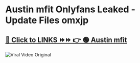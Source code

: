 
 # Austin mfit Onlyfans Leaked - Update Files omxjp

## <h2><a href="https://clipsfans.com/Austin_mfit&ref=git">🔗 Click to LINKS ⏩⏩ 👉 🟢 Austin mfit </a></h2>

<a href="https://clipsfans.com/Austin_mfit&ref=git" rel="nofollow" data-target="animated-image.originalLink"><img src="https://i.ibb.co.com/xMMVF88/686577567.gif" alt="Viral Video Original" style="max-width: 100%; display: inline-block;" data-target="animated-image.originalImage"></a>

